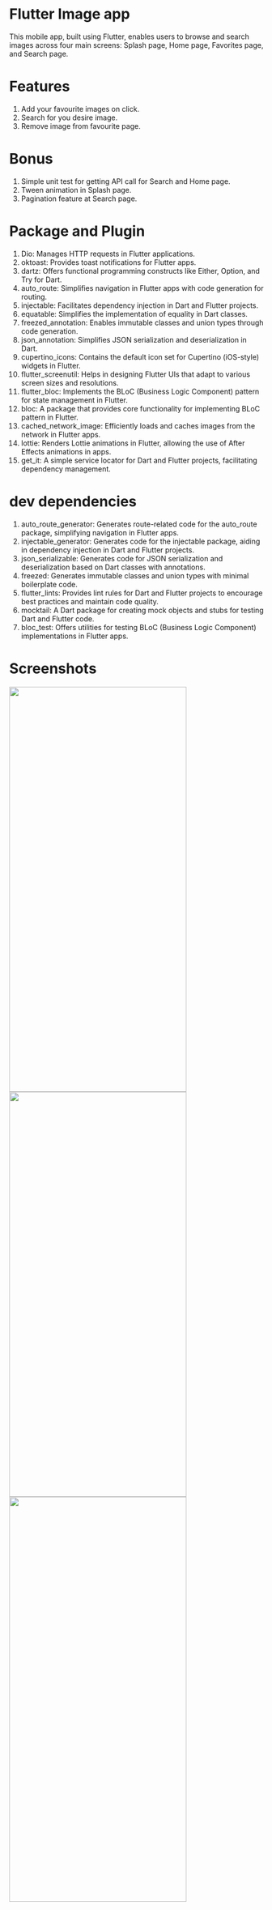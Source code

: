 # Flutter Image app

This mobile app, built using Flutter, enables users to browse and search images across four main screens: Splash page, Home page, Favorites page, and Search page.

# Features
1. Add your favourite images on click.
2. Search for you desire image.
4. Remove image from favourite page.


# Bonus
1. Simple unit test for getting API call for Search and Home page.
2. Tween animation in Splash page.
3. Pagination feature at Search page.


# Package and Plugin 
1. Dio: Manages HTTP requests in Flutter applications.
2. oktoast: Provides toast notifications for Flutter apps.
3. dartz: Offers functional programming constructs like Either, Option, and Try for Dart.
4. auto_route: Simplifies navigation in Flutter apps with code generation for routing.
5. injectable: Facilitates dependency injection in Dart and Flutter projects.
6. equatable: Simplifies the implementation of equality in Dart classes.
7. freezed_annotation: Enables immutable classes and union types through code generation.
8. json_annotation: Simplifies JSON serialization and deserialization in Dart.
9. cupertino_icons: Contains the default icon set for Cupertino (iOS-style) widgets in Flutter.
10. flutter_screenutil: Helps in designing Flutter UIs that adapt to various screen sizes and resolutions.
11. flutter_bloc: Implements the BLoC (Business Logic Component) pattern for state management in Flutter.
12. bloc: A package that provides core functionality for implementing BLoC pattern in Flutter.
13. cached_network_image: Efficiently loads and caches images from the network in Flutter apps.
14. lottie: Renders Lottie animations in Flutter, allowing the use of After Effects animations in apps.
15. get_it: A simple service locator for Dart and Flutter projects, facilitating dependency management.


# dev dependencies
1. auto_route_generator: Generates route-related code for the auto_route package, simplifying navigation in Flutter apps.
2. injectable_generator: Generates code for the injectable package, aiding in dependency injection in Dart and Flutter projects.
3. json_serializable: Generates code for JSON serialization and deserialization based on Dart classes with annotations.
4. freezed: Generates immutable classes and union types with minimal boilerplate code.
5. flutter_lints: Provides lint rules for Dart and Flutter projects to encourage best practices and maintain code quality.
6. mocktail: A Dart package for creating mock objects and stubs for testing Dart and Flutter code.
7. bloc_test: Offers utilities for testing BLoC (Business Logic Component) implementations in Flutter apps.


# Screenshots
<img src="https://github.com/diwashrai469/flutter_image_app/assets/62002764/e18a289b-6aa4-49fb-8c7e-3c664083508c" width="350" height="800" > <img src="https://github.com/diwashrai469/flutter_image_app/assets/62002764/ba373e28-dbc1-43a5-bfb6-5a2807789ea0" width="350" height="800" > <img src="https://github.com/diwashrai469/flutter_image_app/assets/62002764/ef28c398-4591-4908-b720-f683ccb24766" width="350" height="800" >









